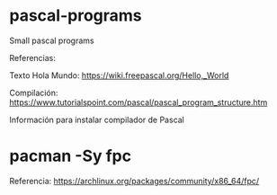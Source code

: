 # pascal-programs
Small pascal programs

Referencias:

Texto Hola Mundo:
https://wiki.freepascal.org/Hello,_World

Compilación:
https://www.tutorialspoint.com/pascal/pascal_program_structure.htm

Información para instalar compilador de Pascal
# pacman -Sy fpc

Referencia:
https://archlinux.org/packages/community/x86_64/fpc/
